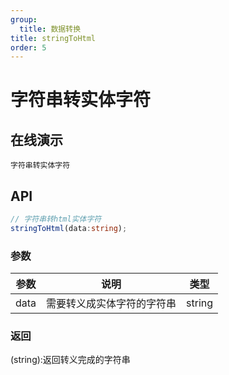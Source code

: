 ```yaml
---
group:
  title: 数据转换
title: stringToHtml
order: 5
---
```


# 字符串转实体字符

## 在线演示

<code src="./transform/stringToHtml">字符串转实体字符</code>

## API

```typescript
// 字符串转html实体字符
stringToHtml(data:string);
```

### 参数

| 参数 | 说明                       | 类型   |
| ---- | -------------------------- | ------ |
| data | 需要转义成实体字符的字符串 | string |

### 返回

(string):返回转义完成的字符串
